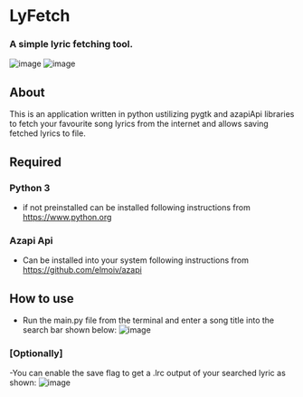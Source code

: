 # LyFetch
### A simple lyric fetching tool.
![image](https://user-images.githubusercontent.com/103320083/236914529-1f05a75b-4507-4a0c-a5c5-05ec3079b366.png)
![image](https://user-images.githubusercontent.com/103320083/236914730-56afac4c-7494-4a1e-886b-737adfd8a0ef.png)



## About
This is an application written in python ustilizing pygtk and azapiApi libraries to fetch your favourite song lyrics from the internet and allows saving fetched lyrics to file.

## Required
  ### Python 3
  - if not preinstalled can be installed following instructions from https://www.python.org
  ### Azapi Api
  - Can be installed into your system following instructions from https://github.com/elmoiv/azapi
## How to use
 - Run the main.py file from the terminal and enter a song title into the search bar shown below:
 ![image](https://github.com/Imnotndesh/lyricFetchGtk/assets/103320083/c54089f9-6941-4542-a43a-0b20713f3f72)

  ### [Optionally]
  -You can enable the save flag to get a .lrc output of your searched lyric as shown:
  ![image](https://github.com/Imnotndesh/lyricFetchGtk/assets/103320083/c523110b-549f-4180-be03-fa1a38f2140e)


